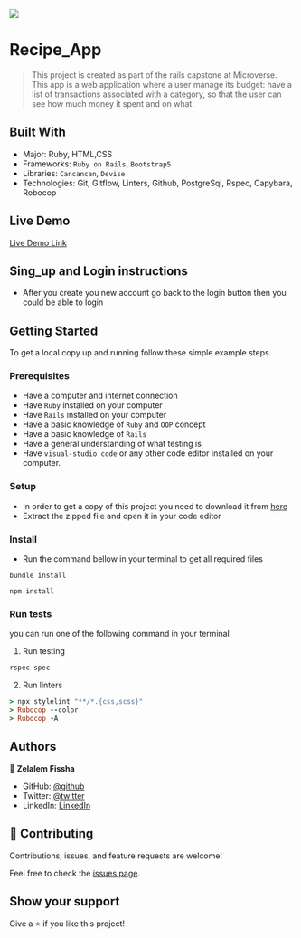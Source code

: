 ![](https://img.shields.io/badge/Microverse-blueviolet)

# Recipe_App

> This project is created as part of the rails capstone at Microverse. This app is a  web application where a user manage its budget: have a list of transactions associated with a category, so that the user can see how much money it spent and on what.


## Built With

- Major: Ruby, HTML,CSS
- Frameworks: `Ruby on Rails`, `Bootstrap5`
- Libraries: `Cancancan`, `Devise`
- Technologies: Git, Gitflow, Linters, Github, PostgreSql, Rspec, Capybara, Robocop

## Live Demo

[Live Demo Link](https://budget-controller1.herokuapp.com/) 

## Sing_up and Login instructions
- After you create you new account go back to the login button then you could be able to login

## Getting Started
To get a local copy up and running follow these simple example steps.

### Prerequisites
- Have a computer and internet connection
- Have `Ruby` installed on your computer
- Have `Rails` installed on your computer
- Have a basic knowledge of `Ruby` and `OOP` concept
- Have a basic knowledge of `Rails`
- Have a general understanding of what testing is
- Have `visual-studio code` or any other code editor installed on your computer.

### Setup
- In order to get a copy of this project you need to download it from [here](https://github.com/Zelalem1222/Budget-app)
- Extract the zipped file and open it in your code editor
### Install
- Run the command bellow in your terminal to get all required files
```
bundle install
```

```
npm install
```
### Run tests
you can run one of the following command in your terminal
1. Run testing
```Ruby
rspec spec
```
2. Run linters
```Ruby
> npx stylelint "**/*.{css,scss}"
> Rubocop --color
> Rubocop -A
```
## Authors



👤 **Zelalem Fissha**

- GitHub: [@github](https://github.com/Zelalem1222)
- Twitter: [@twitter](https://twitter.com/Zelalem52236790)
- LinkedIn: [LinkedIn](https://twitter.com/Zelalem52236790)


## 🤝 Contributing

Contributions, issues, and feature requests are welcome!

Feel free to check the [issues page](https://github.com/Zelalem1222/Budget-app/issues).

## Show your support

Give a ⭐️ if you like this project!
